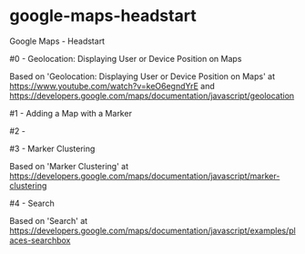 # google-maps-headstart
Google Maps - Headstart


#0 - Geolocation: Displaying User or Device Position on Maps

Based on 'Geolocation: Displaying User or Device Position on Maps' at https://www.youtube.com/watch?v=keO6egndYrE and https://developers.google.com/maps/documentation/javascript/geolocation

#1 - Adding a Map with a Marker

#2 - 

#3 - Marker Clustering

Based on 'Marker Clustering' at https://developers.google.com/maps/documentation/javascript/marker-clustering

#4 - Search

Based on 'Search' at https://developers.google.com/maps/documentation/javascript/examples/places-searchbox

